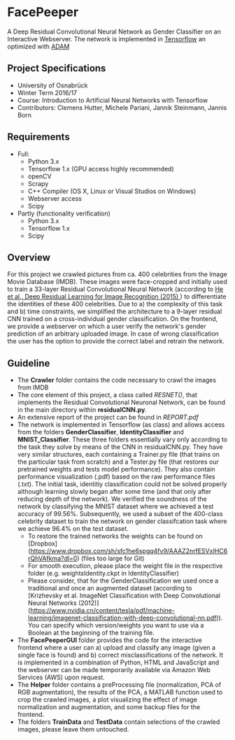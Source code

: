 # FacePeeper
A Deep Residual Convolutional Neural Network as Gender Classifier on an Interactive Webserver. The network is implemented in [Tensorflow](https://www.tensorflow.org/) an optimized with [ADAM](https://en.wikipedia.org/wiki/Stochastic_gradient_descent#Adam) 

## Project Specifications 
- University of Osnabrück
- Winter Term 2016/17
- Course: Introduction to Artificial Neural Networks with Tensorflow
- Contributors: Clemens Hutter, Michele Pariani, Jannik Steinmann, Jannis Born


## Requirements
- Full: 
  * Python 3.x
  * Tensorflow 1.x (GPU access highly recommended)
  * openCV
  * Scrapy
  * C++ Compiler (OS X, Linux or Visual Studios on Windows)
  * Webserver access
  * Scipy
- Partly (functionality verification)
  * Python 3.x
  * Tensorflow 1.x
  * Scipy
  
 
 
## Overview
For this project we crawled pictures from ca. 400 celebrities from the Image Movie Database (IMDB). These images were 
face-cropped and initially used to train a 33-layer Residual Convolutional Neural Network (according to 
[He et al., Deep Residual Learning for Image Recognition (2015) ](https://arxiv.org/pdf/1512.03385.pdf)) to differentiate
the identities of these 400 celebrities. Due to a) the complexity of this task and b) time constraints, we simplified the 
architecture to a 9-layer residual CNN trained on a cross-individual gender classification. On the frontend, we provide
a webserver on which a user verify the network's gender prediction of an arbitrary uploaded image. In case of wrong 
classification the user has the option to provide the correct label and retrain the network.

## Guideline
- The **Crawler** folder contains the code necessary to crawl the images from IMDB
- The core element of this project, a class called *RESNET()*, that implements the Residual Convolutional Neuronal Network, can be found in the main directory within **residualCNN.py**.
- An extensive report of the project can be found in *REPORT.pdf* 
- The network is implemented in Tensorflow (as class) and allows access from the folders **GenderClassifier**, 
**IdentityClassifier** and **MNIST_Classifier**. These three folders essentially vary only according to the task they solve
by means of the CNN in residualCNN.py. They have very similar structures, each containing a Trainer.py file 
(that trains on the particular task from scratch) and a Tester.py file (that restores our pretrained weights and tests model
performance). They also contain performance visualization (.pdf) based on the raw performance files (.txt). The initial task,
identitiy classification could not be solved properly although learning slowly began after some time (and that only after reducing
depth of the network). We verified the soundness of the network by classifying the MNIST dataset where we achieved a test 
accuracy of 99.56%. Subsequently, we used a subset of the 400-class celebrity dataset to train the network on gender classifcation
task where we achieve 96.4% on the test dataset.
  * To restore the trained networks the weights can be found on [Dropbox] (https://www.dropbox.com/sh/sfc1he6spgq4fv9/AAAZ2nrfESVxIHC6rQhVAfkma?dl=0)
  (files too large for Git)
  * For smooth execution, please place the weight file in the respective folder (e.g. weightsIdentity.ckpt in IdentityClassifier)
  * Please consider, that for the GenderClassification we used once a traditional and once an augmented dataset (according to
  [Krizhevsky et al. ImageNet Classification with Deep Convolutional Neural Networks (2012)] 
  (https://www.nvidia.cn/content/tesla/pdf/machine-learning/imagenet-classification-with-deep-convolutional-nn.pdf)). You can
  specify which version/weights you want to use via a Boolean at the beginning of the training file.
- The **FacePeeperGUI** folder provides the code for the interactive frontend where a user can a) upload and classify any image
(given a single face is found) and b) correct misclassifications of the network. It is implemented in a combination
of Python, HTML and JavaScript and the webserver can be made temporarily available via Amazon Web Services (AWS) upon request.
- The **Helper** folder contains a preProcessing file (normalization, PCA of RGB augmentation), the results of the PCA, 
a MATLAB function used to crop the crawled images, a plot visualizing the effect of image normalization and augmentation, 
and some backup files for the frontend.
- The folders **TrainData** and **TestData** contain selections of the crawled images, please leave them untouched.

  
  
  
  
  
  
  
